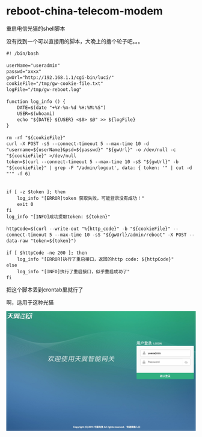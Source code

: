 # reboot-china-telecom-modem
重启电信光猫的shell脚本

没有找到一个可以直接用的脚本，大晚上的撸个轮子吧。。。


```
#! /bin/bash

userName="useradmin"
passwd="xxxx"
gwUrl="http://192.168.1.1/cgi-bin/luci/"
cookieFile="/tmp/gw-cookie-file.txt"
logFile="/tmp/gw-reboot.log"

function log_info () {
	DATE=$(date "+%Y-%m-%d %H:%M:%S")
	USER=$(whoami)
	echo "${DATE} ${USER} <$0> $@" >> ${logFile}
}

rm -rf "${cookieFile}"
curl -X POST -sS --connect-timeout 5 --max-time 10 -d "username=${userName}&psd=${passwd}" "${gwUrl}" -o /dev/null -c "${cookieFile}" >/dev/null
token=$(curl --connect-timeout 5 --max-time 10 -sS "${gwUrl}" -b "${cookieFile}" | grep -F "/admin/logout', data: { token: '" | cut -d "'" -f 6)


if [ -z $token ]; then
	log_info "[ERROR]token 获取失败，可能登录没有成功！"
	exit 0
fi
log_info "[INFO]成功提取token: ${token}"

httpCode=$(curl --write-out "%{http_code}" -b "${cookieFile}" --connect-timeout 5 --max-time 10 -sS "${gwUrl}/admin/reboot" -X POST --data-raw "token=${token}")

if [ $httpCode -ne 200 ]; then
	log_info "[ERROR]执行了重启接口，返回的http code: ${httpCode}"
else
	log_info "[INFO]执行了重启接口，似乎重启成功了"
fi

```

把这个脚本丢到crontab里就行了

啊，适用于这种光猫

![电信光猫](https://raw.githubusercontent.com/gentlyxu/reboot-china-telecom-modem/master/t.jpg)




